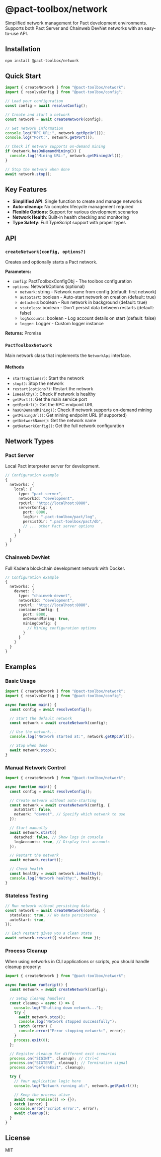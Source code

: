 # @pact-toolbox/network

Simplified network management for Pact development environments. Supports both Pact Server and Chainweb DevNet networks with an easy-to-use API.

## Installation

```bash
npm install @pact-toolbox/network
```

## Quick Start

```typescript
import { createNetwork } from "@pact-toolbox/network";
import { resolveConfig } from "@pact-toolbox/config";

// Load your configuration
const config = await resolveConfig();

// Create and start a network
const network = await createNetwork(config);

// Get network information
console.log("RPC URL:", network.getRpcUrl());
console.log("Port:", network.getPort());

// Check if network supports on-demand mining
if (network.hasOnDemandMining()) {
  console.log("Mining URL:", network.getMiningUrl());
}

// Stop the network when done
await network.stop();
```

## Key Features

- **Simplified API**: Single function to create and manage networks
- **Auto-cleanup**: No complex lifecycle management required
- **Flexible Options**: Support for various development scenarios
- **Network Health**: Built-in health checking and monitoring
- **Type Safety**: Full TypeScript support with proper types

## API

### `createNetwork(config, options?)`

Creates and optionally starts a Pact network.

**Parameters:**

- `config`: PactToolboxConfigObj - The toolbox configuration
- `options`: NetworkOptions (optional)
  - `network`: string - Network name from config (default: first network)
  - `autoStart`: boolean - Auto-start network on creation (default: true)
  - `detached`: boolean - Run network in background (default: true)
  - `stateless`: boolean - Don't persist data between restarts (default: false)
  - `logAccounts`: boolean - Log account details on start (default: false)
  - `logger`: Logger - Custom logger instance

**Returns:** Promise<PactToolboxNetwork>

### `PactToolboxNetwork`

Main network class that implements the `NetworkApi` interface.

#### Methods

- `start(options?)`: Start the network
- `stop()`: Stop the network
- `restart(options?)`: Restart the network
- `isHealthy()`: Check if network is healthy
- `getPort()`: Get the main service port
- `getRpcUrl()`: Get the RPC endpoint URL
- `hasOnDemandMining()`: Check if network supports on-demand mining
- `getMiningUrl()`: Get mining endpoint URL (if supported)
- `getNetworkName()`: Get the network name
- `getNetworkConfig()`: Get the full network configuration

## Network Types

### Pact Server

Local Pact interpreter server for development.

```typescript
// Configuration example
{
  networks: {
    local: {
      type: "pact-server",
      networkId: "development",
      rpcUrl: "http://localhost:8080",
      serverConfig: {
        port: 8080,
        logDir: ".pact-toolbox/pact/log",
        persistDir: ".pact-toolbox/pact/db",
        // ... other Pact server options
      }
    }
  }
}
```

### Chainweb DevNet

Full Kadena blockchain development network with Docker.

```typescript
// Configuration example
{
  networks: {
    devnet: {
      type: "chainweb-devnet",
      networkId: "development",
      rpcUrl: "http://localhost:8080",
      containerConfig: {
        port: 8080,
        onDemandMining: true,
        miningConfig: {
          // Mining configuration options
        }
      }
    }
  }
}
```

## Examples

### Basic Usage

```typescript
import { createNetwork } from "@pact-toolbox/network";
import { resolveConfig } from "@pact-toolbox/config";

async function main() {
  const config = await resolveConfig();

  // Start the default network
  const network = await createNetwork(config);

  // Use the network...
  console.log("Network started at:", network.getRpcUrl());

  // Stop when done
  await network.stop();
}
```

### Manual Network Control

```typescript
import { createNetwork } from "@pact-toolbox/network";

async function main() {
  const config = await resolveConfig();

  // Create network without auto-starting
  const network = await createNetwork(config, {
    autoStart: false,
    network: "devnet", // Specify which network to use
  });

  // Start manually
  await network.start({
    detached: false, // Show logs in console
    logAccounts: true, // Display test accounts
  });

  // Restart the network
  await network.restart();

  // Check health
  const healthy = await network.isHealthy();
  console.log("Network healthy:", healthy);
}
```

### Stateless Testing

```typescript
// Run network without persisting data
const network = await createNetwork(config, {
  stateless: true, // No data persistence
  autoStart: true,
});

// Each restart gives you a clean state
await network.restart({ stateless: true });
```

### Process Cleanup

When using networks in CLI applications or scripts, you should handle cleanup properly:

```typescript
import { createNetwork } from "@pact-toolbox/network";

async function runScript() {
  const network = await createNetwork(config);

  // Setup cleanup handlers
  const cleanup = async () => {
    console.log("Shutting down network...");
    try {
      await network.stop();
      console.log("Network stopped successfully");
    } catch (error) {
      console.error("Error stopping network:", error);
    }
    process.exit(0);
  };

  // Register cleanup for different exit scenarios
  process.on("SIGINT", cleanup); // Ctrl+C
  process.on("SIGTERM", cleanup); // Termination signal
  process.on("beforeExit", cleanup);

  try {
    // Your application logic here
    console.log("Network running at:", network.getRpcUrl());

    // Keep the process alive
    await new Promise(() => {});
  } catch (error) {
    console.error("Script error:", error);
    await cleanup();
  }
}
```

## License

MIT
